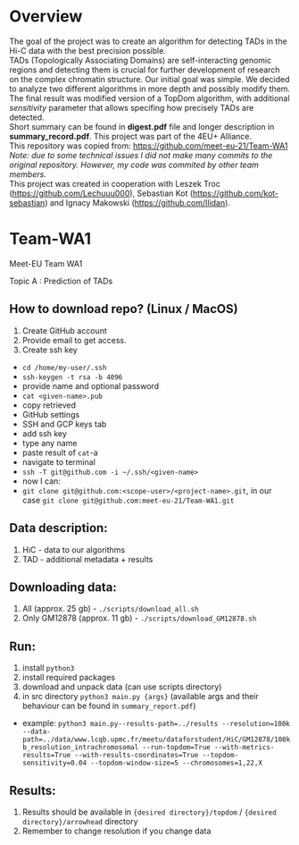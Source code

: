 # Overview  
The goal of the project was to create an algorithm for detecting TADs in the Hi-C data with the best precision possible.  
TADs (Topologically Associating Domains) are self-interacting genomic regions and detecting them is crucial for further development of research on the complex chromatin structure. Our initial goal was simple. We decided to analyze two different algorithms in more depth and possibly modify them. The final result was modified version of a TopDom algorithm, with additional *sensitivity* parameter that allows specifing how precisely TADs are detected.  
Short summary can be found in **digest.pdf** file and longer description in **summary_record.pdf**. This project was part of the 4EU+ Alliance.  
This repository was copied from: https://github.com/meet-eu-21/Team-WA1  
*Note: due to some technical issues I did not make many commits to the original repository. However, my code was commited by other team members.*  
This project was created in cooperation with Leszek Troc (https://github.com/Lechuuu000), Sebastian Kot (https://github.com/kot-sebastian) and Ignacy Makowski (https://github.com/Ilidan).  
   
   
   
   
# Team-WA1

Meet-EU Team WA1

Topic A : Prediction of TADs

## How to download repo? (Linux / MacOS)
1. Create GitHub account
2. Provide email to get access.
3. Create ssh key
* `cd /home/my-user/.ssh`
* `ssh-keygen -t rsa -b 4096`
* provide name and optional password
* `cat <given-name>.pub`
* copy retrieved
* GitHub settings
* SSH and GCP keys tab
* add ssh key
* type any name
* paste result of `cat`-a
* navigate to terminal
* `ssh -T git@github.com -i ~/.ssh/<given-name>`
* now I can:
* `git clone git@github.com:<scope-user>/<project-name>.git`, in our case `git clone git@github.com:meet-eu-21/Team-WA1.git`

## Data description:
1. HiC - data to our algorithms
2. TAD - additional metadata + results

## Downloading data:
1. All (approx. 25 gb) - `./scripts/download_all.sh`
2. Only GM12878 (approx. 11 gb) - `./scripts/download_GM12878.sh`

## Run:
1. install `python3`
2. install required packages
3. download and unpack data (can use scripts directory)
4. in src directory `python3 main.py {args}` (available args and their behaviour can be found in `summary_report.pdf`)
* example: `python3 main.py--results-path=../results --resolution=100k --data-path=../data/www.lcqb.upmc.fr/meetu/dataforstudent/HiC/GM12878/100kb_resolution_intrachromosomal --run-topdom=True --with-metrics-results=True --with-results-coordinates=True --topdom-sensitivity=0.04 --topdom-window-size=5 --chromosomes=1,22,X`

## Results:
1. Results should be available in `{desired directory}/topdom` / `{desired directory}/arrowhead` directory
2. Remember to change resolution if you change data

